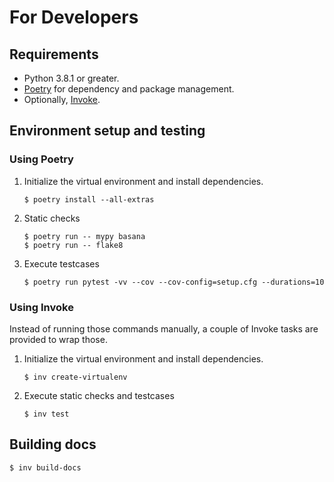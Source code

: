 # For Developers

## Requirements

* Python 3.8.1 or greater.
* [Poetry](https://python-poetry.org/) for dependency and package management.
* Optionally, [Invoke](https://www.pyinvoke.org/).

## Environment setup and testing

### Using Poetry

1. Initialize the virtual environment and install dependencies.

	```
	$ poetry install --all-extras
	```

1. Static checks

	```
	$ poetry run -- mypy basana
	$ poetry run -- flake8
	```

1. Execute testcases

	```
	$ poetry run pytest -vv --cov --cov-config=setup.cfg --durations=10
	```

### Using Invoke

Instead of running those commands manually, a couple of Invoke tasks are provided to wrap those.

1. Initialize the virtual environment and install dependencies.

	```
	$ inv create-virtualenv
	```

1. Execute static checks and testcases 

	```
	$ inv test
	```

## Building docs

```
$ inv build-docs
```
